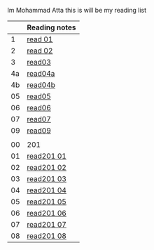 Im Mohammad Atta 
this is will be my reading list

|    | Reading notes |                              
|----|-------|
| 1 | [read 01](https://mr-atta.github.io/reading-notes/growth-mindset) |
| 2 | [read 02](https://mr-atta.github.io/reading-notes/read02) |
| 3 |  [ read03 ](https://mr-atta.github.io/reading-notes/read03)  |
| 4a |[ read04a ](https://mr-atta.github.io/reading-notes/read04a)|
| 4b |[ read04b ](https://mr-atta.github.io/reading-notes/read04b)|
|05  |[ read05 ](https://mr-atta.github.io/reading-notes/read05) |
|06  |[ read06 ](https://mr-atta.github.io/reading-notes/read06) |
|07  |[ read07 ](https://mr-atta.github.io/reading-notes/read07) |
|09  |[ read09 ](https://mr-atta.github.io/reading-notes/read09) |
|  |  |
|00|201|
|01|[read201 01](https://mr-atta.github.io/reading-notes/201/read21)|
|02|[read201 02](https://mr-atta.github.io/reading-notes/201/read22)|
|03|[read201 03](https://mr-atta.github.io/reading-notes/201/read23)|
|04|[read201 04](https://mr-atta.github.io/reading-notes/201/read24)|
|05|[read201 05](https://mr-atta.github.io/reading-notes/201/read25)|
|06|[read201 06](https://mr-atta.github.io/reading-notes/201/read26)|
|07|[read201 07](https://mr-atta.github.io/reading-notes/201/read27)|
|08|[read201 08](https://mr-atta.github.io/reading-notes/201/read28)|
